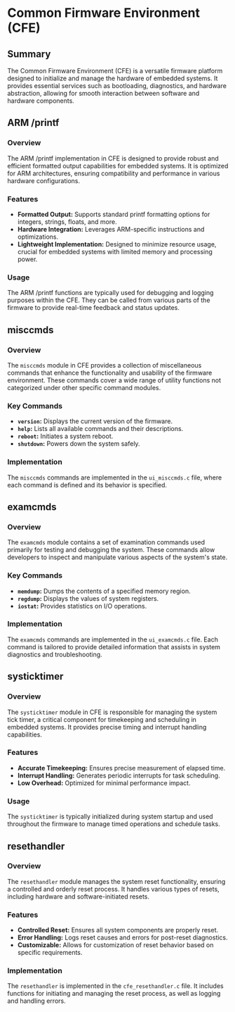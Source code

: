 
# Common Firmware Environment (CFE)

## Summary

The Common Firmware Environment (CFE) is a versatile firmware platform designed to initialize and manage the hardware of embedded systems. It provides essential services such as bootloading, diagnostics, and hardware abstraction, allowing for smooth interaction between software and hardware components.

## ARM /printf

### Overview

The ARM /printf implementation in CFE is designed to provide robust and efficient formatted output capabilities for embedded systems. It is optimized for ARM architectures, ensuring compatibility and performance in various hardware configurations.

### Features

- **Formatted Output:** Supports standard printf formatting options for integers, strings, floats, and more.
- **Hardware Integration:** Leverages ARM-specific instructions and optimizations.
- **Lightweight Implementation:** Designed to minimize resource usage, crucial for embedded systems with limited memory and processing power.

### Usage

The ARM /printf functions are typically used for debugging and logging purposes within the CFE. They can be called from various parts of the firmware to provide real-time feedback and status updates.

## misccmds

### Overview

The `misccmds` module in CFE provides a collection of miscellaneous commands that enhance the functionality and usability of the firmware environment. These commands cover a wide range of utility functions not categorized under other specific command modules.

### Key Commands

- **`version`:** Displays the current version of the firmware.
- **`help`:** Lists all available commands and their descriptions.
- **`reboot`:** Initiates a system reboot.
- **`shutdown`:** Powers down the system safely.

### Implementation

The `misccmds` commands are implemented in the `ui_misccmds.c` file, where each command is defined and its behavior is specified.

## examcmds

### Overview

The `examcmds` module contains a set of examination commands used primarily for testing and debugging the system. These commands allow developers to inspect and manipulate various aspects of the system's state.

### Key Commands

- **`memdump`:** Dumps the contents of a specified memory region.
- **`regdump`:** Displays the values of system registers.
- **`iostat`:** Provides statistics on I/O operations.

### Implementation

The `examcmds` commands are implemented in the `ui_examcmds.c` file. Each command is tailored to provide detailed information that assists in system diagnostics and troubleshooting.

## systicktimer

### Overview

The `systicktimer` module in CFE is responsible for managing the system tick timer, a critical component for timekeeping and scheduling in embedded systems. It provides precise timing and interrupt handling capabilities.

### Features

- **Accurate Timekeeping:** Ensures precise measurement of elapsed time.
- **Interrupt Handling:** Generates periodic interrupts for task scheduling.
- **Low Overhead:** Optimized for minimal performance impact.

### Usage

The `systicktimer` is typically initialized during system startup and used throughout the firmware to manage timed operations and schedule tasks.

## resethandler

### Overview

The `resethandler` module manages the system reset functionality, ensuring a controlled and orderly reset process. It handles various types of resets, including hardware and software-initiated resets.

### Features

- **Controlled Reset:** Ensures all system components are properly reset.
- **Error Handling:** Logs reset causes and errors for post-reset diagnostics.
- **Customizable:** Allows for customization of reset behavior based on specific requirements.

### Implementation

The `resethandler` is implemented in the `cfe_resethandler.c` file. It includes functions for initiating and managing the reset process, as well as logging and handling errors.
